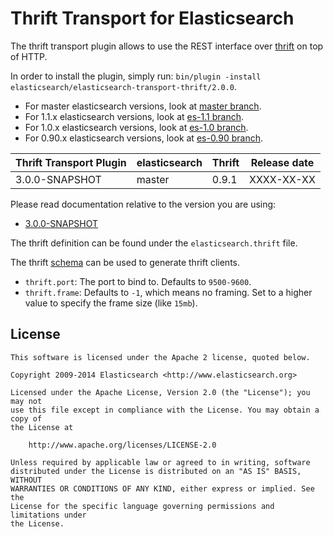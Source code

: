 Thrift Transport for Elasticsearch
==================================

The thrift transport plugin allows to use the REST interface over [thrift](http://thrift.apache.org/) on top of HTTP.

In order to install the plugin, simply run: `bin/plugin -install elasticsearch/elasticsearch-transport-thrift/2.0.0`.

* For master elasticsearch versions, look at [master branch](https://github.com/elasticsearch/elasticsearch-transport-thrift/tree/master).
* For 1.1.x elasticsearch versions, look at [es-1.1 branch](https://github.com/elasticsearch/elasticsearch-transport-thrift/tree/es-1.1).
* For 1.0.x elasticsearch versions, look at [es-1.0 branch](https://github.com/elasticsearch/elasticsearch-transport-thrift/tree/es-1.0).
* For 0.90.x elasticsearch versions, look at [es-0.90 branch](https://github.com/elasticsearch/elasticsearch-transport-thrift/tree/es-0.90).

|   Thrift Transport Plugin   | elasticsearch         | Thrift | Release date |
|-----------------------------|-----------------------|--------|:------------:|
| 3.0.0-SNAPSHOT              | master                | 0.9.1  |  XXXX-XX-XX  |

Please read documentation relative to the version you are using:

* [3.0.0-SNAPSHOT](https://github.com/elasticsearch/elasticsearch-transport-thrift/blob/master/README.md)

The thrift definition can be found under the `elasticsearch.thrift` file.

The thrift [schema](https://github.com/elasticsearch/elasticsearch-transport-thrift/blob/master/elasticsearch.thrift) can be used to generate thrift clients.

* `thrift.port`: The port to bind to. Defaults to `9500-9600`.
* `thrift.frame`: Defaults to `-1`, which means no framing. Set to a higher value to specify the frame size (like `15mb`).

License
-------

    This software is licensed under the Apache 2 license, quoted below.

    Copyright 2009-2014 Elasticsearch <http://www.elasticsearch.org>

    Licensed under the Apache License, Version 2.0 (the "License"); you may not
    use this file except in compliance with the License. You may obtain a copy of
    the License at

        http://www.apache.org/licenses/LICENSE-2.0

    Unless required by applicable law or agreed to in writing, software
    distributed under the License is distributed on an "AS IS" BASIS, WITHOUT
    WARRANTIES OR CONDITIONS OF ANY KIND, either express or implied. See the
    License for the specific language governing permissions and limitations under
    the License.
